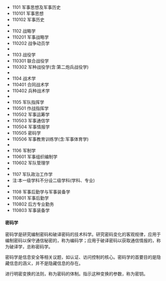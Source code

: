 * 1101 军事思想及军事历史
* 110101 军事思想
* 110102 军事历史
* 
* 1102 战略学
* 110201 军事战略学
* 110202 战争动员学
* 
* 1103 战役学
* 110301 联合战役学
* 110302 军种战役学(含∶第二炮兵战役学)
* 
* 1104 战术学
* 110401 合同战术学
* 110402 兵种战术学
* 
* 1105 军队指挥学
* 110501 作战指挥学
* 110502 军事运筹学
* 110503 军事通信学
* 110504 军事情报学
* 110505 密码学
* 110506 军事教育训练学(含∶军事体育学)
* 
* 1106 军制学
* 110601 军事组织编制学
* 110602 军队管理学
* 
* 1107 军队政治工作学
* 注∶本一级学科不分设二级学科(学科、专业)
* 
* 1108 军事后勤学与军事装备学
* 110801 军事后勤学
* 110802 后方专业勤务
* 110803 军事装备学


#### 密码学
密码学是研究编制密码和破译密码的技术科学。研究密码变化的客观规律，应用于编制密码以保守通信秘密的，称为编码学；应用于破译密码以获取通信情报的，称为破译学，总称密码学。

密码学是信息安全等相关议题，如认证、访问控制的核心。密码学的首要目的是隐藏信息的涵义，并不是隐藏信息的存在。

进行明密变换的法则，称为密码的体制。指示这种变换的参数，称为密钥。